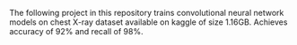 The following project in this repository trains convolutional neural network
models on chest X-ray dataset available on kaggle of size 1.16GB. Achieves 
accuracy of 92% and recall of 98%.
